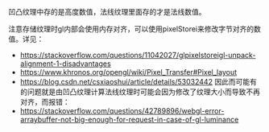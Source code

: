 凹凸纹理中存的是高度数值，法线纹理里面存的才是法线数值。


注意存储纹理时gl内部会使用内存对齐，可以使用pixelStorei来修改字节对齐的数值。详见：
* https://stackoverflow.com/questions/11042027/glpixelstoreigl-unpack-alignment-1-disadvantages
* https://www.khronos.org/opengl/wiki/Pixel_Transfer#Pixel_layout
* https://blog.csdn.net/csxiaoshui/article/details/53032442
因此而可能有的问题就是由凹凸纹理计算法线纹理时可能会因为修改了纹理大小而导致不再对齐，而报错：
* https://stackoverflow.com/questions/42789896/webgl-error-arraybuffer-not-big-enough-for-request-in-case-of-gl-luminance